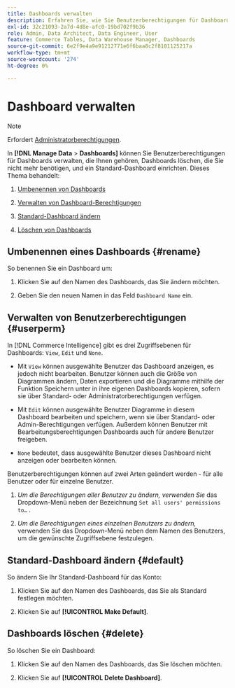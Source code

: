 ```yaml
---
title: Dashboards verwalten
description: Erfahren Sie, wie Sie Benutzerberechtigungen für Dashboards verwalten, die Ihnen gehören, Dashboards löschen, die Sie nicht mehr benötigen, und ein Standard-Dashboard einrichten.
exl-id: 32c21093-2a7d-4d8e-afc0-19bd702f9b36
role: Admin, Data Architect, Data Engineer, User
feature: Commerce Tables, Data Warehouse Manager, Dashboards
source-git-commit: 6e2f9e4a9e91212771e6f6baa8c2f8101125217a
workflow-type: tm+mt
source-wordcount: '274'
ht-degree: 0%

---
```


# Dashboard verwalten

>[!NOTE]
>
>Erfordert [Administratorberechtigungen](../../administrator/user-management/user-management.md).

In **[!DNL Manage Data** > **Dashboards]** können Sie Benutzerberechtigungen für Dashboards verwalten, die Ihnen gehören, Dashboards löschen, die Sie nicht mehr benötigen, und ein Standard-Dashboard einrichten. Dieses Thema behandelt:

1. [Umbenennen von Dashboards](#rename)

1. [Verwalten von Dashboard-Berechtigungen](#userperm)

1. [Standard-Dashboard ändern](#default)

1. [Löschen von Dashboards](#delete)

## Umbenennen eines Dashboards {#rename}

So benennen Sie ein Dashboard um:

1. Klicken Sie auf den Namen des Dashboards, das Sie ändern möchten.

2. Geben Sie den neuen Namen in das Feld `Dashboard Name` ein.

## Verwalten von Benutzerberechtigungen {#userperm}

In [!DNL Commerce Intelligence] gibt es drei Zugriffsebenen für Dashboards: `View`, `Edit` und `None`.

* Mit `View` können ausgewählte Benutzer das Dashboard anzeigen, es jedoch nicht bearbeiten. Benutzer können auch die Größe von Diagrammen ändern, Daten exportieren und die Diagramme mithilfe der Funktion Speichern unter in ihre eigenen Dashboards kopieren, sofern sie über Standard- oder Administratorberechtigungen verfügen.

* Mit `Edit` können ausgewählte Benutzer Diagramme in diesem Dashboard bearbeiten und speichern, wenn sie über Standard- oder Admin-Berechtigungen verfügen. Außerdem können Benutzer mit Bearbeitungsberechtigungen Dashboards auch für andere Benutzer freigeben.

* `None` bedeutet, dass ausgewählte Benutzer dieses Dashboard nicht anzeigen oder bearbeiten können.

Benutzerberechtigungen können auf zwei Arten geändert werden - für alle Benutzer oder für einzelne Benutzer.

1. *Um die Berechtigungen aller Benutzer zu ändern, verwenden Sie* das Dropdown-Menü neben der Bezeichnung `Set all users' permissions to…` .

1. *Um die Berechtigungen eines einzelnen Benutzers zu ändern,* verwenden Sie das Dropdown-Menü neben dem Namen des Benutzers, um die gewünschte Zugriffsebene festzulegen.

## Standard-Dashboard ändern {#default}

So ändern Sie Ihr Standard-Dashboard für das Konto:

1. Klicken Sie auf den Namen des Dashboards, das Sie als Standard festlegen möchten.

1. Klicken Sie auf **[!UICONTROL Make Default]**.

## Dashboards löschen {#delete}

So löschen Sie ein Dashboard:

1. Klicken Sie auf den Namen des Dashboards, das Sie löschen möchten.

1. Klicken Sie auf **[!UICONTROL Delete Dashboard]**.
